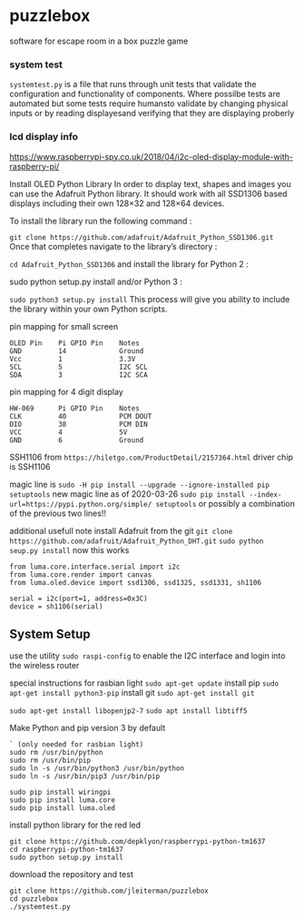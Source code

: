 # puzzlebox
software for escape room in a box puzzle game

### system test
`systemtest.py` is a file that runs through unit tests that validate the configuration and functionality of components.  Where possilbe tests are automated but some tests require humansto validate by changing physical inputs or by reading displayesand verifying that they are displaying proberly

### lcd display info
https://www.raspberrypi-spy.co.uk/2018/04/i2c-oled-display-module-with-raspberry-pi/

Install OLED Python Library
In order to display text, shapes and images you can use the Adafruit Python library. It should work with all SSD1306 based displays including their own 128×32 and 128×64 devices.

To install the library run the following command :

`git clone https://github.com/adafruit/Adafruit_Python_SSD1306.git`
Once that completes navigate to the library’s directory :

`cd Adafruit_Python_SSD1306`
and install the library for Python 2 :

sudo python setup.py install
and/or Python 3 :

`sudo python3 setup.py install`
This process will give you ability to include the library within your own Python scripts.

pin mapping for small screen
```
OLED Pin    Pi GPIO Pin    Notes
GND         14             Ground
Vcc         1              3.3V
SCL         5              I2C SCL
SDA         3              I2C SCA
```
pin mapping for 4 digit display
```
HW-069      Pi GPIO Pin    Notes
CLK         40             PCM DOUT
DIO         38             PCM DIN
VCC         4              5V
GND         6              Ground
```


SSH1106
from `https://hiletgo.com/ProductDetail/2157364.html` driver chip is SSH1106

magic line is `sudo -H pip install --upgrade --ignore-installed pip setuptools`
new magic line as of 2020-03-26 `sudo pip install --index-url=https://pypi.python.org/simple/ setuptools`
or possibly a combination of the previous two lines!!

additional usefull note install Adafruit from the git 
`git clone https://github.com/adafruit/Adafruit_Python_DHT.git`
`sudo python seup.py install`
now this works
```
from luma.core.interface.serial import i2c
from luma.core.render import canvas
from luma.oled.device import ssd1306, ssd1325, ssd1331, sh1106

serial = i2c(port=1, address=0x3C)
device = sh1106(serial)
```
## System Setup

use the utility `sudo raspi-config` to enable the I2C interface and login into the wireless router

special instructions for rasbian light
`sudo apt-get update`
install pip `sudo apt-get install python3-pip`
install git `sudo apt-get install git`

`sudo apt-get install libopenjp2-7`
`sudo apt install libtiff5`

Make Python and pip version 3 by default
```
` (only needed for rasbian light)
sudo rm /usr/bin/python
sudo rm /usr/bin/pip
sudo ln -s /usr/bin/python3 /usr/bin/python
sudo ln -s /usr/bin/pip3 /usr/bin/pip
```

```
sudo pip install wiringpi
sudo pip install luma.core
sudo pip install luma.oled
```

install python library for the red led
```
git clone https://github.com/depklyon/raspberrypi-python-tm1637
cd raspberrypi-python-tm1637
sudo python setup.py install
```

download the repository and test
```
git clone https://github.com/jleiterman/puzzlebox
cd puzzlebox
./systemtest.py
```
